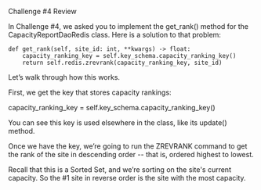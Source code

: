 Challenge #4 Review

In Challenge #4, we asked you to implement the get_rank() method for the CapacityReportDaoRedis class. Here is a solution to that problem:

    def get_rank(self, site_id: int, **kwargs) -> float:
        capacity_ranking_key = self.key_schema.capacity_ranking_key()
        return self.redis.zrevrank(capacity_ranking_key, site_id)

Let’s walk through how this works.

First, we get the key that stores capacity rankings:

capacity_ranking_key = self.key_schema.capacity_ranking_key()

You can see this key is used elsewhere in the class, like its update() method.

Once we have the key, we’re going to run the ZREVRANK command to get the rank of the site in descending order -- that is, ordered highest to lowest.

Recall that this is a Sorted Set, and we’re sorting on the site's current capacity. So the #1 site in reverse order is the site with the most capacity.